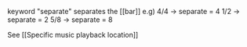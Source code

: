 keyword "separate" separates the [[bar]]
e.g)
4/4 -> separate = 4
1/2 -> separate = 2
5/8 -> separate = 8

See [[Specific music playback location]]